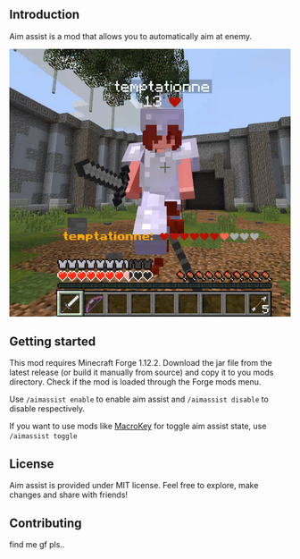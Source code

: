 ## Introduction
Aim assist is a mod that allows you to automatically aim at enemy.

![](images/img0.png)

## Getting started
This mod requires Minecraft Forge 1.12.2. Download the jar file from the latest release (or build it manually from source) and copy it to you mods directory. Check if the mod is loaded through the Forge mods menu.

Use `/aimassist enable` to enable aim assist and `/aimassist disable` to disable respectively.

If you want to use mods like [MacroKey](https://github.com/Matts/MacroKey) for toggle aim assist state, use `/aimassist toggle`

## License
Aim assist is provided under MIT license. Feel free to explore, make changes and share with friends!

## Contributing
find me gf pls..
 
